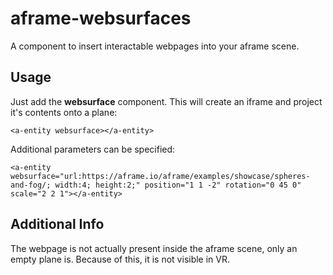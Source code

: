 # aframe-websurfaces

A component to insert interactable webpages into your aframe scene.

## Usage

Just add the **websurface** component. This will create an iframe and project it's contents onto a plane:

```
<a-entity websurface></a-entity>
```

Additional parameters can be specified:

```
<a-entity websurface="url:https://aframe.io/aframe/examples/showcase/spheres-and-fog/; width:4; height:2;" position="1 1 -2" rotation="0 45 0" scale="2 2 1"></a-entity>
```

## Additional Info

The webpage is not actually present inside the aframe scene, only an empty plane is. Because of this, it is not visible in VR.
